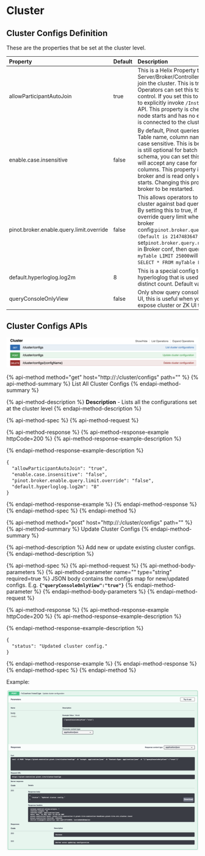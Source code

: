 # Cluster

## Cluster Configs Definition

These are the properties that be set at the cluster level. 

| Property | Default | Description |
| :--- | :--- | :--- |
| allowParticipantAutoJoin | true | This is a Helix Property that allows any Pinot Server/Broker/Controller to automatically join the cluster. This is true by default. Operators can set this to false for more control. If you set this to false, you will have to explicitly invoke `/Instance/addInstance`  API. This property is checked when a Pinot node starts and has no effect once the node is connected to the cluster. |
| enable.case.insensitive | false | By default, Pinot queries are case sensitive. Table name, column name, etc must be case sensitive. This is because the schema is still optional for batch tables. If you have a schema, you can set this to true and pinot will accept any case for table names and columns. This property is applicable to the broker and is read only when the broker starts. Changing this property will required broker to be restarted. |
| pinot.broker.enable.query.limit.override | false | This allows operators to protect the Pinot cluster against bad queries with large limits. By setting this to true, if Pinot broker override query limit when it is larger than broker config:`pinot.broker.query.response.limit (Default is 2147483647).`E.g. If set`pinot.broker.query.response.limit=1000` in Broker conf, then query`SELECT * FROM myTable LIMIT 25000`will be override to `SELECT * FROM myTable LIMIT 1000`. |
| default.hyperloglog.log2m | 8 | This is a special config to override for hyperloglog that is used for approximate distinct count. Default value is 8. |
| queryConsoleOnlyView | false | Only show query console for controller web UI, this is useful when you don't want to expose cluster or ZK UI to Users. |



## Cluster Configs APIs

![](../.gitbook/assets/screen-shot-2020-07-01-at-10.29.33-pm.png)

{% api-method method="get" host="http://<controller>:<port>/cluster/configs" path="" %}
{% api-method-summary %}
List All Cluster Configs
{% endapi-method-summary %}

{% api-method-description %}
**Description** - Lists all the configurations set at the cluster level
{% endapi-method-description %}

{% api-method-spec %}
{% api-method-request %}

{% api-method-response %}
{% api-method-response-example httpCode=200 %}
{% api-method-response-example-description %}

{% endapi-method-response-example-description %}

```
{
  "allowParticipantAutoJoin": "true",
  "enable.case.insensitive": "false",
  "pinot.broker.enable.query.limit.override": "false",
  "default.hyperloglog.log2m": "8"
}
```
{% endapi-method-response-example %}
{% endapi-method-response %}
{% endapi-method-spec %}
{% endapi-method %}

{% api-method method="post" host="http://<controller>:<port>/cluster/configs" path="" %}
{% api-method-summary %}
Update Cluster Configs
{% endapi-method-summary %}

{% api-method-description %}
Add new or update existing cluster configs.
{% endapi-method-description %}

{% api-method-spec %}
{% api-method-request %}
{% api-method-body-parameters %}
{% api-method-parameter name="" type="string" required=true %}
JSON body contains the configs map for new/updated configs. E.g. **`{"queryConsoleOnlyView":"true"}`**
{% endapi-method-parameter %}
{% endapi-method-body-parameters %}
{% endapi-method-request %}

{% api-method-response %}
{% api-method-response-example httpCode=200 %}
{% api-method-response-example-description %}

{% endapi-method-response-example-description %}

```
{
  "status": "Updated cluster config."
}
```
{% endapi-method-response-example %}
{% endapi-method-response %}
{% endapi-method-spec %}
{% endapi-method %}

Example:

![](../.gitbook/assets/image%20%289%29.png)

